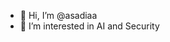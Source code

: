 - 👋 Hi, I’m @asadiaa
- 👀 I’m interested in AI and Security

<!---
asadiaa/asadiaa is a ✨ special ✨ repository because its `README.md` (this file) appears on your GitHub profile.
You can click the Preview link to take a look at your changes.
--->
